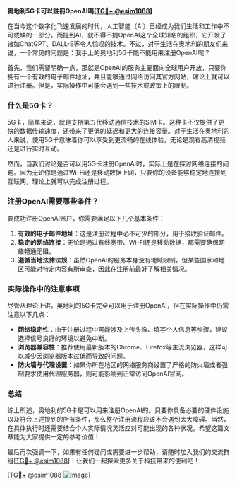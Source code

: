 **奥地利5G卡可以註冊OpenAI嗎[[TG💪+ @esim1088](https://t.me/s/esim1088)]**

在当今这个数字化飞速发展的时代，人工智能（AI）已经成为我们生活和工作中不可或缺的一部分。而提到AI，就不得不提OpenAI这个全球知名的组织，它开发了诸如ChatGPT、DALL-E等令人惊叹的技术。不过，对于生活在奥地利的朋友们来说，一个常见的问题是：我手上的奥地利5G卡能不能用来注册OpenAI呢？

首先，我们需要明确一点，那就是OpenAI的服务主要面向全球用户开放，只要你拥有一个有效的电子邮件地址，并且能够通过网络访问其官方网站，理论上就可以进行注册。但是，实际操作中可能会遇到一些技术或政策上的限制。

### 什么是5G卡？

5G卡，简单来说，就是支持第五代移动通信技术的SIM卡。这种卡不仅提供了更快的数据传输速度，还带来了更低的延迟和更大的连接容量。对于生活在奥地利的人来说，使用5G卡意味着你可以享受到更流畅的在线体验，无论是观看高清视频还是进行实时互动。

然而，当我们讨论是否可以用5G卡注册OpenAI时，实际上是在探讨网络连接的问题。因为无论你是通过Wi-Fi还是移动数据上网，只要你的设备能够稳定地连接到互联网，理论上就可以完成注册过程。

### 注册OpenAI需要哪些条件？

要成功注册OpenAI账户，你需要满足以下几个基本条件：

1. **有效的电子邮件地址**：这是注册过程中必不可少的部分，用于接收验证邮件。
2. **稳定的网络连接**：无论是通过有线宽带、Wi-Fi还是移动数据，都需要确保网络畅通无阻。
3. **遵循当地法律法规**：虽然OpenAI的服务本身没有地域限制，但某些国家和地区可能对特定内容有所审查，因此在注册前最好了解相关情况。

### 实际操作中的注意事项

尽管从理论上讲，奥地利的5G卡完全可以用于注册OpenAI，但在实际操作中仍需注意以下几点：

- **网络稳定性**：由于注册过程中可能涉及上传头像、填写个人信息等步骤，建议选择信号良好的环境以避免中断。
- **浏览器兼容性**：推荐使用最新版本的Chrome、Firefox等主流浏览器，这样可以减少因浏览器版本过低而导致的问题。
- **防火墙与代理设置**：如果你所在地区的网络服务商设置了严格的防火墙或者强制要求使用代理服务器，则可能影响到正常访问OpenAI官网。

### 总结

综上所述，奥地利的5G卡是可以用来注册OpenAI的。只要你具备必要的硬件设施以及符合上述提到的所有条件，那么整个注册流程应该不会遇到太大障碍。当然，在具体执行时还需要结合个人实际情况灵活应对可能出现的各种状况。希望这篇文章能为大家提供一定的参考价值！

最后再次强调一下，如果有任何疑问或需要进一步帮助，请随时加入我们的交流群组[[TG💪+ @esim1088](https://t.me/s/esim1088)]！让我们一起探索更多关于科技带来的便利吧！

[[TG💪+ @esim1088](https://t.me/s/esim1088) ![Image](https://i.postimg.cc/4NQfJmqS/Snipaste-2025-05-13-00-14-12.png)]